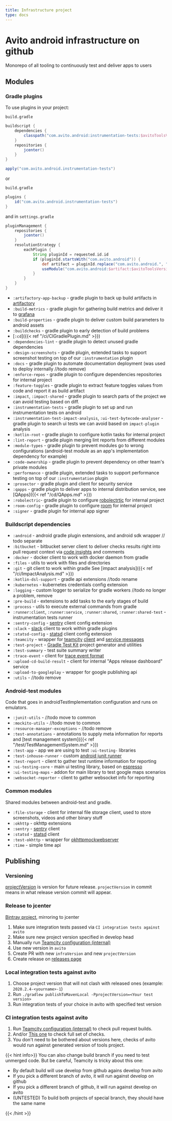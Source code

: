```yaml
---
title: Infrastructure project
type: docs
---
```


# Avito android infrastructure on github

Monorepo of all tooling to continuously test and deliver apps to users

## Modules

### Gradle plugins

To use plugins in your project:

`build.gradle`

```groovy
buildscript {
    dependencies {
        classpath("com.avito.android:instrumentation-tests:$avitoToolsVersion")   
    }
    repositories {
        jcenter()   
    }
}

apply("com.avito.android.instrumentation-tests")
```

or 

`build.gradle`

```groovy
plugins {
    id("com.avito.android.instrumentation-tests")
}
```

and in `settings.gradle`

```groovy
pluginManagement {
    repositories {
        jcenter()
    }
    resolutionStrategy {
        eachPlugin {
            String pluginId = requested.id.id
            if (pluginId.startsWith("com.avito.android")) {
                def artifact = pluginId.replace("com.avito.android.", "")
                useModule("com.avito.android:$artifact:$avitoToolsVersion")
            }
        }
    }
}
```

- `:artifactory-app-backup` - gradle plugin to back up build artifacts in [artifactory](https://jfrog.com/artifactory/)
- `:build-metrics` - gradle plugin for gathering build metrics and deliver it to [grafana](https://grafana.com/)
- `:build-properties` - gradle plugin to deliver custom build parameters to android assets
- `:buildchecks` - gradle plugin to early detection of build problems
- [`:cd`]({{< ref "/ci/CIGradlePlugin.md" >}})
- `:dependencies-lint` - gradle plugin to detect unused gradle dependencies
- `:design-screenshots` - gradle plugin, extended tasks to support screenshot testing on top of our `:instrumentation` plugin
- `:docs` - gradle plugin to automate documentation deployment (was used to deploy internally //todo remove)
- `:enforce-repos` - gradle plugin to configure dependencies repositories for internal project
- `:feature-toggles` - gradle plugin to extract feature toggles values from code and report it as build artifact
- `:impact`, `:impact-shared` - gradle plugin to search parts of the project we can avoid testing based on diff. 
- `:instrumentation-tests` - gradle plugin to set up and run instrumentation tests on android
- `:instrumentation-test-impact-analysis`, `:ui-test-bytecode-analyser` - gradle plugin to search ui tests we can avoid based on `impact-plugin` analysis
- `:kotlin-root` - gradle plugin to configure kotlin tasks for internal project
- `:lint-report` - gradle plugin merging lint reports from different modules
- `:module-types` - gradle plugin to prevent modules go to wrong configurations (android-test module as an app's implementation dependency for example) 
- `:code-ownership` - gradle plugin to prevent dependency on other team's private modules
- `:performance` - gradle plugin, extended tasks to support performance testing on top of our `:instrumentation` plugin
- `:prosector` - gradle plugin and client for security service
- `:qapps` - gradle plugin to deliver apps to internal distribution service, see [QApps]({{< ref "/cd/QApps.md" >}})
- `:robolectric`- gradle plugin to configure [robolectrtic](http://robolectric.org/) for internal project
- `:room-config` - gradle plugin to configure [room](https://developer.android.com/topic/libraries/architecture/room) for internal project
- `:signer` - gradle plugin for internal app signer

### Buildscript dependencies

- `:android` - android gradle plugin extensions, and android sdk wrapper // todo separate
- `:bitbucket` - bitbucket server client to deliver checks results right into pull request context
via [code insights](https://www.atlassian.com/blog/bitbucket/bitbucket-server-code-insights) and comments
- `:docker` - docker client to work with docker daemon from gradle
- `:files` - utils to work with files and directories
- `:git` - git client to work within gradle
See [impact analysis]({{< ref "/ci/ImpactAnalysis.md" >}})
- `:kotlin-dsl-support` - gradle api extensions //todo rename
- `:kubernetes` - kubernetes credentials config extension
- `:logging` - custom logger to serialize for gradle workers //todo no longer a problem, remove
- `:pre-build` - extensions to add tasks to the early stages of build
- `:process` - utils to execute external commands from gradle
- `:runner:client`, `:runner:service`, `:runner:shared`, `:runner:shared-test` - instrumentation tests runner
- `:sentry-config` - [sentry](https://sentry.io/) client config extension
- `:slack` - [slack](https://slack.com/) client to work within gradle plugins
- `:statsd-config` - [statsd](https://github.com/statsd/statsd) client config extension
- `:teamcity` - wrapper for [teamcity](https://www.jetbrains.com/ru-ru/teamcity/) [client](https://github.com/JetBrains/teamcity-rest-client)
and [service messages]((https://www.jetbrains.com/help/teamcity/build-script-interaction-with-teamcity.html#BuildScriptInteractionwithTeamCity-ServiceMessages))
- `:test-project` - [Gradle Test Kit](https://docs.gradle.org/current/userguide/test_kit.html) project generator and utilities
- `:test-summary` - test suite summary writer
- `:trace-event` - client for [trace event format](https://docs.google.com/document/d/1CvAClvFfyA5R-PhYUmn5OOQtYMH4h6I0nSsKchNAySU/preview)
- `:upload-cd-build-result` - client for internal "Apps release dashboard" service
- `:upload-to-googleplay` - wrapper for google publishing api
- `:utils` - //todo remove 

### Android-test modules

Code that goes in androidTestImplementation configuration and runs on emulators.

- `:junit-utils` - //todo move to common
- `:mockito-utils` - //todo move to common
- `:resource-manager-exceptions` - //todo remove
- `:test-annotations` - annotations to supply meta information for reports and [test management system]({{< ref "/test/TestManagementSystem.md" >}})
- `:test-app` - app we are using to test `:ui-testing-` libraries
- `:test-inhouse-runner` - custom [android junit runner](https://developer.android.com/reference/android/support/test/runner/AndroidJUnitRunner.html)
- `:test-report` - client to gather test runtime information for reporting
- `:ui-testing-core` - main ui testing library, based on [espresso](https://developer.android.com/training/testing/espresso)
- `:ui-testing-maps` - addon for main library to test google maps scenarios
- `:websocket-reporter` - client to gather websocket info for reporting

### Common modules

Shared modules between android-test and gradle.

- `:file-storage` - client for internal file storage client, used to store screenshots, videos and other binary stuff
- `:okhttp` - okhttp extensions
- `:sentry` - [sentry]((https://sentry.io/)) client
- `:statsd` - [statsd]((https://github.com/statsd/statsd)) client
- `:test-okhttp` - wrapper for [okhttpmockwebserver](https://github.com/square/okhttp/tree/master/mockwebserver)
- `:time` - simple time api 

## Publishing

### Versioning

[projectVersion](https://github.com/avito-tech/avito-android/blob/develop/gradle.properties#L13) is version for future release. `projectVersion` in commit means in what release version commit will appear.

### Release to jcenter

[Bintray project](https://bintray.com/avito-tech/maven/avito-android), mirroring to jcenter

1. Make sure integration tests passed via `CI integration tests against avito`
1. Make sure new project version specified in develop head
1. Manually run [Teamcity configuration (internal)](http://links.k.avito.ru/releaseAvitoTools)
1. Use new version in `avito`
1. Create PR with new `infraVersion` and new `projectVersion`
1. Create release on [releases page](https://github.com/avito-tech/avito-android/releases) 

### Local integration tests against avito

1. Choose project version that will not clash with released ones (example: `2020.2.4-<yourname>-1`)
1. Run `./gradlew publishToMavenLocal -PprojectVersion=<Your test version>`
1. Run integration tests of your choice in avito with specified test version

### CI integration tests against avito

1. Run [Teamcity configuration (internal)](http://links.k.avito.ru/fastCheck) to check pull request builds. 
1. And/or [This one](http://links.k.avito.ru/fullCheck) to check full set of checks.
1. You don't need to be bothered about versions here, checks of avito would run against generated version of tools project.

{{< hint info>}}
You can also change build branch if you need to test unmerged code.
But be careful, Teamcity is tricky about this one:
 
- By default build will use develop from github agains develop from avito
- If you pick a different branch of avito, it will run against develop on github
- If you pick a different branch of github, it will run against develop on avito
- (UNTESTED) To build both projects of special branch, they should have the same name

{{< /hint >}}

